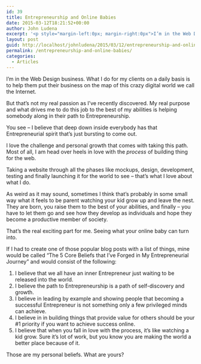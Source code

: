 ```yaml
---
id: 39
title: Entrepreneurship and Online Babies
date: 2015-03-12T18:21:52+00:00
author: John Ludena
excerpt: '<p style="margin-left:0px; margin-right:0px">I’m in the Web Design business. What I do for my clients on a daily basis is to help them put their business on the map of this crazy digital world we call the Internet. But that’s not my real passion as I’ve recently discovered. My real purpose and what drives me to do this job to the best of my abilities is helping somebody along in their path to Entrepreneurship.</p><p>You see – I believe that deep down inside everybody has that Entrepreneurial spirit that’s just bursting to come out.</p><p>I love the challenge and personal growth that comes with taking this path. Most of all, I am head over heels in love with the&nbsp;<em>process</em>&nbsp;of building thing for the web.</p>'
layout: post
guid: http://localhost/johnludena/2015/03/12/entrepreneurship-and-online-babies/
permalink: /entrepreneurship-and-online-babies/
categories:
  - Articles
---
```

I’m in the Web Design business. What I do for my clients on a daily basis is to help them put their business on the map of this crazy digital world we call the Internet.
  
But that’s not my real passion as I’ve recently discovered. My real purpose and what drives me to do this job to the best of my abilities is helping somebody along in their path to Entrepreneurship.

You see – I believe that deep down inside everybody has that Entrepreneurial spirit that’s just bursting to come out.

<!--more-->

I love the challenge and personal growth that comes with taking this path. Most of all, I am head over heels in love with the _process_ of building thing for the web.

Taking a website through all the phases like mockups, design, development, testing and finally ­launching it for the world to see – that’s what I love about what I do.

As weird as it may sound, sometimes I think that’s probably in some small way what it feels to be parent watching your kid grow up and leave the nest. They are born, you raise them to the best of your abilities, and finally ­– you have to let them go and see how they develop as individuals and hope they become a productive member of society.

That’s the real exciting part for me. Seeing what your online baby can turn into.

If I had to create one of those popular blog posts with a list of things, mine would be called “The 5 Core Beliefs that I’ve Forged in My Entrepreneurial Journey” and would consist of the following:

  1. I believe that we all have an inner Entrepreneur just waiting to be released into the world.
  2. I believe the path to Entrepreneurship is a path of self-discovery and growth.
  3. I believe in leading by example and showing people that becoming a successful Entrepreneur is not something only a few privileged minds can achieve.
  4. I believe in in building things that provide value for others should be your #1 priority if you want to achieve success online.
  5. I believe that when you fall in love with the process, it’s like watching a kid grow. Sure it’s lot of work, but you know you are making the world a better place because of it.

Those are my personal beliefs. What are yours?